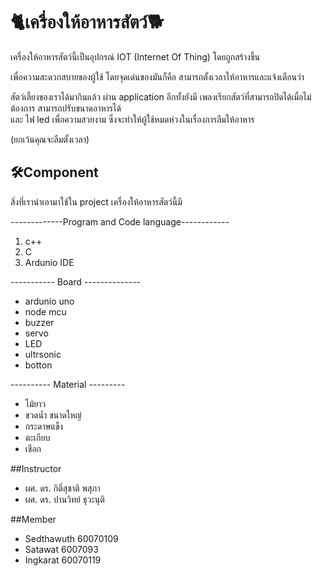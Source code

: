 # 🐈เครื่องให้อาหารสัตว์🐕

เครื่องให้อาหารสัตว์นี้เป็นอุปกรณ์ IOT (Internet Of Thing) โดยถูกสร้างขึ้น

เพื่อความสะดวกสบายของผู้ใช้ โดยจุดเด่นของมันก็คือ สามารถตั้งเวลาให้อาหารและแจ้งเตือนว่า

สัตว์เลี้ยงของเราได้มากินแล้ว ผ่าน application อีกทั้งยังมี
เพลงเรียกสัตว์ที่สามารถปิดได้เมื่อไม่ต้องการ สามารถปรับขนาดอาหารได้  
และ ไฟ led เพื่อความสวยงาม
ซึ่งจะทำให้ผู้ใช้หมดห่วงในเรื่องการลืมให้อาหาร

(ยกเว้นคุณจะลืมตั้งเวลา)

## 🛠Component

สิ่งที่เรานำเอามาใช้ใน project เครื่องให้อาหารสัตว์นี้มี

-------------Program and Code language------------

1. c++
3. C
2. Ardunio IDE

----------- Board --------------

* ardunio uno
* node mcu
* buzzer
* servo
* LED 
* ultrsonic
* botton

---------- Material ---------

* ไม้ยาว
* ขวดน้ำ ขนาดใหญ่
* กระดาษแข็ง
* ตะเกียบ
* เชือก

##Instructor

* ผศ. ดร. กิติ์สุชาติ พสุภา
* ผศ. ดร. ปานวิทย์ ธุวะนุติ

##Member

* Sedthawuth 60070109
* Satawat 6007093
* Ingkarat 60070119